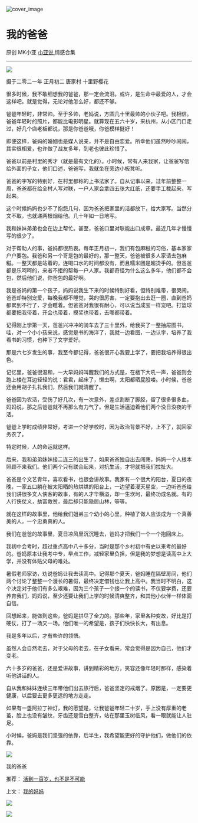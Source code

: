 ![cover_image](https://mmbiz.qlogo.cn/mmbiz_jpg/A8SKDch4cJGLZVe0TwVH8koAG9Csfs7AJGCgW4dAHJVSe6oFrULMcYXLNjTKk42LFXsIoJfsiaNIice4icX8yHeIQ/0?wx_fmt=jpeg)

#  我的爸爸

原创  MK小亚  [ 小亚说 ](https://mp.weixin.qq.com/mp/appmsgalbum?__biz=MzUxNDAwNTk0MQ==&action=getalbum&album_id=1708248415014289409#wechat_redirect) 情感合集

__ _ _ _ _

![](https://mmbiz.qpic.cn/mmbiz_jpg/A8SKDch4cJGLZVe0TwVH8koAG9Csfs7AVoKT2vPrpiaHpeDuseWO032iagiavaX2bev3ytaEZNaXAbQhTkNRPwKxA/640?wx_fmt=jpeg)

摄于二零二一年 正月初二 唐家村 十里野樱花

  

很多时候，我不敢细想我的爸爸，那一定会流泪。或许，是生命中最爱的人，才会这样吧。就是觉得，无论对他怎么好，都还不够。

  

爸爸年轻时，非常帅。至于多帅，老妈说，方圆几十里最帅的小伙子吧。我相信。爸爸年轻时的照片，都能比电影明星。就算现在五六十岁，来杭州，从小区门口走过，好几个店老板都说，那是你爸爸哦，你爸模样挺好！

  

即便这样，爸妈的婚姻也是媒人说亲，并不是自由恋爱。所幸他们虽然吵吵闹闹，其实很相爱，也许做了战友多年，到老也彼此珍惜了。

  

爸爸以前是村里的秀才（就是最有文化的）。小时候，常有人来我家，让爸爸写信给外面的子女，他们口述，爸爸写，我就坐在旁边小板凳听。

  

爸爸的字写的特别好，在村里都称的上书法家了。自从记事以来，过年前整整一周，爸爸都在给全村人写对联，一户人家会拿四五张大红纸，还要手工裁起来，写起来。

  

这个时候妈妈也少不了抱怨几句，因为爸爸把家里的活都放下，给大家写。当然分文不取，也就递两根烟给他。几十年如一日地写。

  

我和妹妹弟弟也会在边上帮忙。甚至，爸爸口里对联能出口成章。最近几年才慢慢写的很少了。

  

对于帮助人的事，爸妈都很热衷。每年正月初一，我们有包麻糍的习俗，基本家家户户要包。我爸和另一个哥是包的最好的，那一整天，爸爸被很多人家请去包麻糍。一整天都是站着的，连喝口水的时间都没有，而且糯米团是超烫手的。但爸爸都是乐呵呵的，来者不拒的帮每一户人家。我都奇怪为什么这么多年，他们都不会包，然后他们说，你爸包的最好啊。

  

我是爸妈的第一个孩子，妈妈说我生下来的时候特别好看，但特别难带，很哭闹。爸爸却特别宠爱，每晚我都不睡觉，哭的很厉害，一定要抱出去逛一圈，直到爸妈都累到不行了，才会睡着。但爸爸对我很有耐心，可以说当成宝一样宠吧。打篮球都要把我带着，开会也带着，摸奖也带着，去哪都带着。

  

记得刚上学第一天，爸爸兴冲冲的骑车去了三十里外，给我买了一整抽屉图书，哇，对一个小小孩来说，感觉是书的海洋了，我就一边看图，一边认字，培养了我看书的习惯，也种下了文学爱好。

  

那是六七岁发生的事，我至今都记得，爸爸很开心我要上学了，要把我培养得很出色。

  

记忆里，爸爸很温和，一大早妈妈叫醒我们的方式是，在楼下大吼一声，爸爸则会跑上楼在耳边轻轻的说：君君，起床了，懒虫啊，太阳都晒屁股喽。小时候，爸爸还会用胡子扎扎我们，然后我们就清醒了。

  

爸爸因为农活，受伤了好几次，有一次意外，差点割断了脚胫，留了很多很多血，妈妈说，那之后爸爸就不再那么有力气了。但是生活逼迫着他们两个没日没夜的干活。

  

爸爸上学时成绩非常好，考进一个好学校时，因为政治背景不好，上不了，就回家务农了。

  

特定时候，人的命运就这样。

  

后来，我和弟弟妹妹接二连三的出生了，如果爸爸独自出去闯荡，妈妈一个人根本照顾不来我们。他们两个只有联合起来，对抗生活，才将就把我们拉扯大。

  

爸爸是个文艺青年，喜欢看书，也很会讲故事。我家有一个很大的阳台，夏日的夜晚，一家五口躺在被太阳晒的热烘烘的阳台上，一边望着漫天星空，一边听爸爸给我们讲很多文人侠客的故事，有的人才华横溢，却一生坎坷，最终功成名就。有的人行侠仗义，劫富救贫，最后却只能隐居山林，等等。

  

就在这样的故事里，他给我们姐弟三个幼小的心里，种植了做人应该成为一个真善美的人，一个忠勇真的人。

  

我们在爸爸的故事里，夏日凉风里沉沉睡去，爸妈才把我们一个一个抱回床上。

  

我初中会考时，超过重点高中八十多分，当时是那个乡村初中有史以来考的最好的。爸妈原本让我考中专，早点工作，减轻家里负担，但是我的梦想是读高中上大学，并没有体贴父母的难处。

  

暑假老师家访，劝说爸妈让我去读高中。记得那个夏天，爸妈睡在隔壁房间，他们两个讨论了整整一个漫长的暑假，最终决定借钱也让我上高中。我当时不明白，这个决定对于他们有多么艰难，因为三个孩子一个接一个的读书，不仅要学费，还要养育我们，妈妈说，至少还要让我们上学的时候清爽整齐，和其他小伙伴一样体面自信。

  

回想起来，能做到这些，爸妈是拼尽了全力的。那些年，家里各种变故，好比是打硬仗，打了一场又一场。他们唯一的希望是，孩子们快快长大，有出息。

  

我是多年以后，才有些许的领悟。

  

虽然人会自然老去，对于父母的老去，在子女看来，常会觉得是因为自己，他们才变老。

  

六十多岁的爸爸，还是爱讲故事，讲到精彩的地方，笑容还像年轻时那样，感染着听他讲话的人。

  

自从我和妹妹连续三年带他们出去旅行后，爸爸坚定的戒烟了。原因是，一定要更健康，以后要去更多更远的地方走走。

  

如果有一盏阿拉丁神灯，我的愿望是，让我爸爸年轻二十岁，手上没有厚重的老茧，脸上也没有皱纹，牙齿还是雪白整齐，站在那里玉树临风，看一眼就能让人驻足。

  

小时候，爸妈是我们坚强的依靠，后半生，我希望能更好的守护他们，做他们的依靠。

  

![](https://mmbiz.qpic.cn/mmbiz_jpg/A8SKDch4cJGLZVe0TwVH8koAG9Csfs7AaFzrDSOjl62a68cx3fJJLyrXDAic5jI58AR3Nxg9UAooWIRicAZVncWg/640?wx_fmt=jpeg)

我的爸爸  

  

推荐： [ 活到一百岁，也不是不可能
](http://mp.weixin.qq.com/s?__biz=MzUxNDAwNTk0MQ==&mid=2247483704&idx=1&sn=dfbbe1321750ce81b34879745eea796b&chksm=f94dcfe2ce3a46f4d523630b552fa2c792af6b85392f0f7001b73b2629da0756981ddc719b0c&scene=21#wechat_redirect)  

上文： [ 我的妈妈
](http://mp.weixin.qq.com/s?__biz=MzUxNDAwNTk0MQ==&mid=2247484030&idx=1&sn=8d9ed27f54aaa07104c563f3b5abbb9b&chksm=f94dcca4ce3a45b21824185a96f375791418491d728c262b3bcbb28d1867893eaea0d54d91a1&scene=21#wechat_redirect)

![](https://mmbiz.qpic.cn/mmbiz_gif/b96CibCt70iaZ7Bia3Wm91cEuWhERXfCYjTia9tf7aMjVBNRETSa2NpGjCV6tyNvgCLos8LBgwEgxcwaIw8zdOsG7A/640?wx_fmt=gif)

![](https://mmbiz.qpic.cn/mmbiz_jpg/A8SKDch4cJEicCnqTxiatgGquhIicZ1wJ1Dth5YOOzoYV7U4N3HmiaO0vVAzjOpBVdtF0gnL632Fc7HqiaDmgveQDEw/640?wx_fmt=jpeg)
